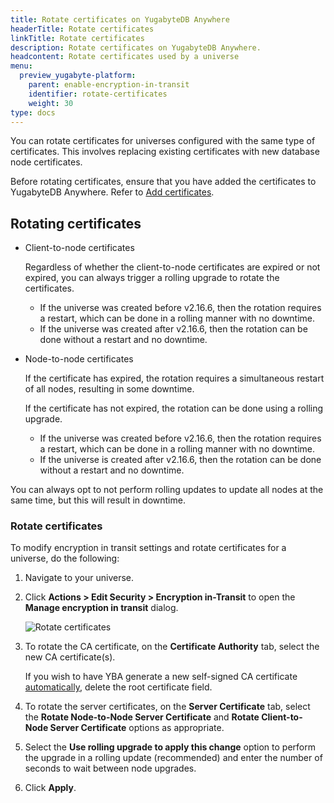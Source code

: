 ```yaml
---
title: Rotate certificates on YugabyteDB Anywhere
headerTitle: Rotate certificates
linkTitle: Rotate certificates
description: Rotate certificates on YugabyteDB Anywhere.
headcontent: Rotate certificates used by a universe
menu:
  preview_yugabyte-platform:
    parent: enable-encryption-in-transit
    identifier: rotate-certificates
    weight: 30
type: docs
---
```


You can rotate certificates for universes configured with the same type of certificates. This involves replacing existing certificates with new database node certificates.

Before rotating certificates, ensure that you have added the certificates to YugabyteDB Anywhere. Refer to [Add certificates](../add-certificate-self/).

## Rotating certificates


- Client-to-node certificates

  Regardless of whether the client-to-node certificates are expired or not expired, you can always trigger a rolling upgrade to rotate the certificates.

  - If the universe was created before v2.16.6, then the rotation requires a restart, which can be done in a rolling manner with no downtime.
  - If the universe was created after v2.16.6, then the rotation can be done without a restart and no downtime.

- Node-to-node certificates

  If the certificate has expired, the rotation requires a simultaneous restart of all nodes, resulting in some downtime.

  If the certificate has not expired, the rotation can be done using a rolling upgrade.

  - If the universe was created before v2.16.6, then the rotation requires a restart, which can be done in a rolling manner with no downtime.
  - If the universe is created after v2.16.6, then the rotation can be done without a restart and no downtime.

You can always opt to not perform rolling updates to update all nodes at the same time, but this will result in downtime.

### Rotate certificates

To modify encryption in transit settings and rotate certificates for a universe, do the following:

1. Navigate to your universe.

1. Click **Actions > Edit Security > Encryption in-Transit** to open the **Manage encryption in transit** dialog.

    ![Rotate certificates](/images/yp/encryption-in-transit/rotate-cert.png)

1. To rotate the CA certificate, on the **Certificate Authority** tab, select the new CA certificate(s).

    If you wish to have YBA generate a new self-signed CA certificate [automatically](../auto-certificate/), delete the root certificate field.

1. To rotate the server certificates, on the **Server Certificate** tab, select the **Rotate Node-to-Node Server Certificate** and **Rotate Client-to-Node Server Certificate** options as appropriate.

1. Select the **Use rolling upgrade to apply this change** option to perform the upgrade in a rolling update (recommended) and enter the number of seconds to wait between node upgrades.

1. Click **Apply**.

